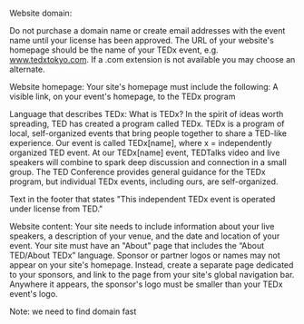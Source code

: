 Website domain:

Do not purchase a domain name or create email addresses with the event name until your license has been approved.
The URL of your website's homepage should be the name of your TEDx event, e.g. www.tedxtokyo.com.
If a .com extension is not available you may choose an alternate.

Website homepage:
Your site's homepage must include the following:
A visible link, on your event's homepage, to the TEDx program

Language that describes TEDx:
What is TEDx?
In the spirit of ideas worth spreading, TED has created a program called TEDx.
TEDx is a program of local, self-organized events that bring people together to share a TED-like experience.
Our event is called TEDx[name], where x = independently organized TED event.
At our TEDx[name] event, TEDTalks video and live speakers will combine to spark deep discussion and connection in a small group.
The TED Conference provides general guidance for the TEDx program, but individual TEDx events, including ours, are self-organized.

Text in the footer that states "This independent TEDx event is operated under license from TED."

Website content:
Your site needs to include information about your live speakers, a description of your venue, and the date and location of your event.
Your site must have an "About" page that includes the “About TED/About TEDx” language.
Sponsor or partner logos or names may not appear on your site's homepage.
Instead, create a separate page dedicated to your sponsors, and link to the page from your site's global navigation bar.
Anywhere it appears, the sponsor's logo must be smaller than your TEDx event's logo.

Note: we need to find domain fast
